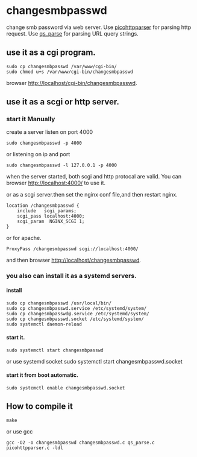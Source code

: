 # changesmbpasswd
change smb password via web server.
Use [picohttpparser](https://github.com/h2o/picohttpparser) for  parsing http request.
Use [qs_parse](https://github.com/bartgrantham/qs_parse) for  parsing URL query strings.

## use it as a cgi program.
	sudo cp changesmbpasswd /var/www/cgi-bin/
	sudo chmod u+s /var/www/cgi-bin/changesmbpasswd
browser [http://localhost/cgi-bin/changesmbpasswd](http://localhost/cgi-bin/changesmbpasswd).

## use it as a scgi or http server.
### start it Manually
create a server listen on port 4000

	sudo changesmbpasswd -p 4000

or listening on ip and port

	sudo changesmbpasswd -l 127.0.0.1 -p 4000

when the server started, both scgi and http protocal are valid.
You can browser [http://localhost:4000/](http://localhost:4000/) to use it.

or as a scgi server.then set the nginx conf file,and then restart nginx.

	location /changesmbpasswd {
	    include   scgi_params;
	    scgi_pass localhost:4000;
        scgi_param	NGINX_SCGI 1;
	}

or for apache.

	ProxyPass /changesmbpasswd scgi://localhost:4000/

and then browser [http://localhost/changesmbpasswd](http://localhost/changesmbpasswd).

### you also can install it as a systemd servers.
#### install
	sudo cp changesmbpasswd /usr/local/bin/
	sudo cp changesmbpasswd.service /etc/systemd/system/
	sudo cp changesmbpasswd@.service /etc/systemd/system/
	sudo cp changesmbpasswd.socket /etc/systemd/system/
	sudo systemctl daemon-reload
#### start it.
	sudo systemctl start changesmbpasswd
or use systemd socket
	sudo systemctl start changesmbpasswd.socket

#### start it from boot automatic.
	sudo systemctl enable changesmbpasswd.socket
	
## How to compile it 
	make

or use gcc

	gcc -O2 -o changesmbpasswd changesmbpasswd.c qs_parse.c picohttpparser.c -ldl
